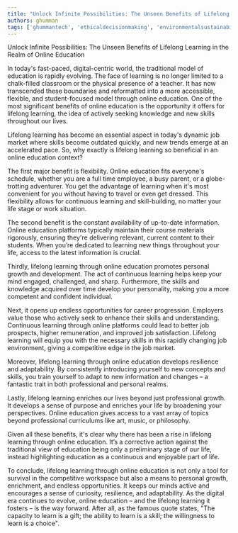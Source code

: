 ```yaml
---
title: "Unlock Infinite Possibilities: The Unseen Benefits of Lifelong Learning in the Realm of Online Education"  # Wrap the title in double quotes
authors: ghumman
tags: ['ghummantech', 'ethicaldecisionmaking', 'environmentalsustainability']
---
```


Unlock Infinite Possibilities: The Unseen Benefits of Lifelong Learning in the Realm of Online Education
<!-- truncate -->

In today's fast-paced, digital-centric world, the traditional model of education is rapidly evolving. The face of learning is no longer limited to a chalk-filled classroom or the physical presence of a teacher. It has now transcended these boundaries and reformatted into a more accessible, flexible, and student-focused model through online education. One of the most significant benefits of online education is the opportunity it offers for lifelong learning, the idea of actively seeking knowledge and new skills throughout our lives.

Lifelong learning has become an essential aspect in today's dynamic job market where skills become outdated quickly, and new trends emerge at an accelerated pace. So, why exactly is lifelong learning so beneficial in an online education context?

The first major benefit is flexibility. Online education fits everyone's schedule, whether you are a full time employee, a busy parent, or a globe-trotting adventurer. You get the advantage of learning when it's most convenient for you without having to travel or even get dressed. This flexibility allows for continuous learning and skill-building, no matter your life stage or work situation. 

The second benefit is the constant availability of up-to-date information. Online education platforms typically maintain their course materials rigorously, ensuring they're delivering relevant, current content to their students. When you’re dedicated to learning new things throughout your life, access to the latest information is crucial.

Thirdly, lifelong learning through online education promotes personal growth and development. The act of continuous learning helps keep your mind engaged, challenged, and sharp. Furthermore, the skills and knowledge acquired over time develop your personality, making you a more competent and confident individual.

Next, it opens up endless opportunities for career progression. Employers value those who actively seek to enhance their skills and understanding. Continuous learning through online platforms could lead to better job prospects, higher remuneration, and improved job satisfaction. Lifelong learning will equip you with the necessary skills in this rapidly changing job environment, giving a competitive edge in the job market.

Moreover, lifelong learning through online education develops resilience and adaptability. By consistently introducing yourself to new concepts and skills, you train yourself to adapt to new information and changes – a fantastic trait in both professional and personal realms.

Lastly, lifelong learning enriches our lives beyond just professional growth. It develops a sense of purpose and enriches your life by broadening your perspectives. Online education gives access to a vast array of topics beyond professional curriculums like art, music, or philosophy.

Given all these benefits, it's clear why there has been a rise in lifelong learning through online education. It’s a corrective action against the traditional view of education being only a preliminary stage of our life, instead highlighting education as a continuous and enjoyable part of life. 

To conclude, lifelong learning through online education is not only a tool for survival in the competitive workspace but also a means to personal growth, enrichment, and endless opportunities. It keeps our minds active and encourages a sense of curiosity, resilience, and adaptability. As the digital era continues to evolve, online education – and the lifelong learning it fosters – is the way forward. After all, as the famous quote states, "The capacity to learn is a gift; the ability to learn is a skill; the willingness to learn is a choice".
